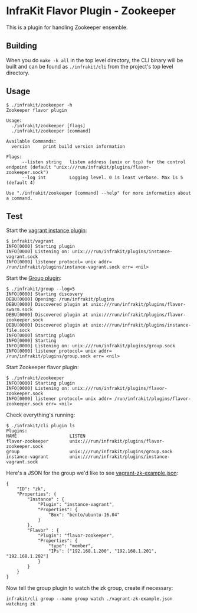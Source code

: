 InfraKit Flavor Plugin - Zookeeper
==================================

This is a plugin for handling Zookeeper ensemble.

## Building

When you do `make -k all` in the top level directory, the CLI binary will be built and can be
found as `./infrakit/cli` from the project's top level directory.

## Usage

```
$ ./infrakit/zookeeper -h
Zookeeper flavor plugin

Usage:
  ./infrakit/zookeeper [flags]
  ./infrakit/zookeeper [command]

Available Commands:
  version     print build version information

Flags:
      --listen string   listen address (unix or tcp) for the control endpoint (default "unix:///run/infrakit/plugins/flavor-zookeeper.sock")
      --log int         Logging level. 0 is least verbose. Max is 5 (default 4)

Use "./infrakit/zookeeper [command] --help" for more information about a command.
```

## Test

Start the [vagrant instance plugin](/example/instance/vagrant):

```
$ infrakit/vagrant
INFO[0000] Starting plugin
INFO[0000] Listening on: unix:///run/infrakit/plugins/instance-vagrant.sock
INFO[0000] listener protocol= unix addr= /run/infrakit/plugins/instance-vagrant.sock err= <nil>
```

Start the [Group plugin](/cmd/group):

```
$ ./infrakit/group --log=5
INFO[0000] Starting discovery
DEBU[0000] Opening: /run/infrakit/plugins
DEBU[0000] Discovered plugin at unix:///run/infrakit/plugins/flavor-swarm.sock
DEBU[0000] Discovered plugin at unix:///run/infrakit/plugins/flavor-zookeeper.sock
DEBU[0000] Discovered plugin at unix:///run/infrakit/plugins/instance-file.sock
INFO[0000] Starting plugin
INFO[0000] Starting
INFO[0000] Listening on: unix:///run/infrakit/plugins/group.sock
INFO[0000] listener protocol= unix addr= /run/infrakit/plugins/group.sock err= <nil>
```

Start Zookeeper flavor plugin:

```
$ ./infrakit/zookeeper
INFO[0000] Starting plugin
INFO[0000] Listening on: unix:///run/infrakit/plugins/flavor-zookeeper.sock
INFO[0000] listener protocol= unix addr= /run/infrakit/plugins/flavor-zookeeper.sock err= <nil>
```

Check everything's running:

```
$ ./infrakit/cli plugin ls
Plugins:
NAME                	LISTEN
flavor-zookeeper    	unix:///run/infrakit/plugins/flavor-zookeeper.sock
group               	unix:///run/infrakit/plugins/group.sock
instance-vagrant    	unix:///run/infrakit/plugins/instance-vagrant.sock
```

Here's a JSON for the group we'd like to see [vagrant-zk-example.json](./vagrant-zk-example.json):

```
{
    "ID": "zk",
    "Properties": {
        "Instance" : {
            "Plugin": "instance-vagrant",
            "Properties": {
                "Box": "bento/ubuntu-16.04"
            }
        },
        "Flavor" : {
            "Plugin": "flavor-zookeeper",
            "Properties": {
                "type": "member",
                "IPs": ["192.168.1.200", "192.168.1.201", "192.168.1.202"]
            }
        }
    }
}
```

Now tell the group plugin to watch the zk group, create if necessary:

```
infrakit/cli group --name group watch ./vagrant-zk-example.json
watching zk
```
